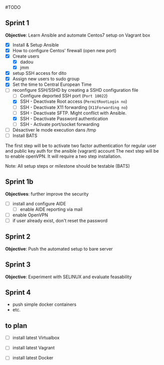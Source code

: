 #TODO

## Sprint 1

**Objective**: Learn Ansible and automate Centos7 setup on Vagrant box

- [x] Install & Setup Ansible
- [x] How to configure Centos' firewall (open new port)
- [x] Create users
    - [x] dadou
    - [x] jmm
- [x] setup SSH access for dito
- [x] Assign new users to sudo group
- [x] Set the time to Central European Time
- [ ] reconfigure SSH/SSHD by creating a SSHD configuration file
    - [ ] Configure deported SSH port (`Port 10022`)
    - [x] SSH - Deactivate Root access (`PermitRootLogin no`)
    - [ ] SSH - Deactivate X11 forwarding  (`X11Forwarding no`)
    - [ ] SSH - Deactivate SFTP. Might conflict with Ansible.
    - [x] SSH - Deactivate Password authentication
    - [ ] SSH - Activate port/socket forwarding 
- [ ] Désactiver le mode execution dans /tmp
- [ ] Install BATS

The first step will be to activate two factor authentication for regular user and public key auth for the ansible (vagrant) account
The next step will be to enable openVPN. It will require a two step installation.

Note: All setup steps or milestone should be testable (BATS)

## Sprint 1b

**Objectives**: further improve the security

- [ ] install and configure AIDE
    - [ ] enable AIDE reporting via mail
- [ ] enable OpenVPN
- [ ] if user already exist, don't reset the password

## Sprint 2

**Objective**: Push the automated setup to bare server

## Sprint 3

**Objective**: Experiment with SELINUX and evaluate feasability

## Sprint 4

- push simple docker containers
- etc.

## to plan

- [ ] install latest Virtualbox
- [ ] install latest Vagrant
- [ ] install latest Docker




